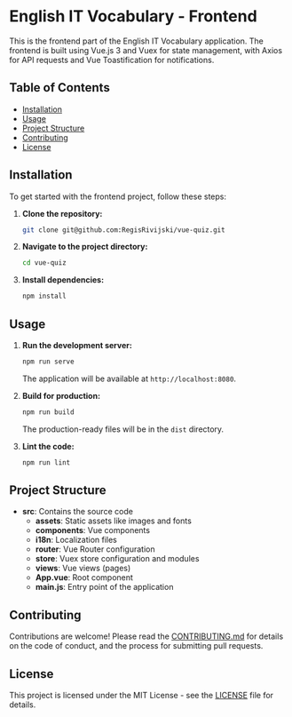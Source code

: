 # English IT Vocabulary - Frontend

This is the frontend part of the English IT Vocabulary application. The frontend is built using Vue.js 3 and Vuex for state management, with Axios for API requests and Vue Toastification for notifications.

## Table of Contents

- [Installation](#installation)
- [Usage](#usage)
- [Project Structure](#project-structure)
- [Contributing](#contributing)
- [License](#license)

## Installation

To get started with the frontend project, follow these steps:

1. **Clone the repository:**

    ```sh
    git clone git@github.com:RegisRivijski/vue-quiz.git
    ```

2. **Navigate to the project directory:**

    ```sh
    cd vue-quiz
    ```

3. **Install dependencies:**

    ```sh
    npm install
    ```

## Usage

1. **Run the development server:**

    ```sh
    npm run serve
    ```

   The application will be available at `http://localhost:8080`.

2. **Build for production:**

    ```sh
    npm run build
    ```

   The production-ready files will be in the `dist` directory.

3. **Lint the code:**

    ```sh
    npm run lint
    ```

## Project Structure

- **src**: Contains the source code
    - **assets**: Static assets like images and fonts
    - **components**: Vue components
    - **i18n**: Localization files
    - **router**: Vue Router configuration
    - **store**: Vuex store configuration and modules
    - **views**: Vue views (pages)
    - **App.vue**: Root component
    - **main.js**: Entry point of the application

## Contributing

Contributions are welcome! Please read the [CONTRIBUTING.md](CONTRIBUTING.md) for details on the code of conduct, and the process for submitting pull requests.

## License

This project is licensed under the MIT License - see the [LICENSE](LICENSE) file for details.

